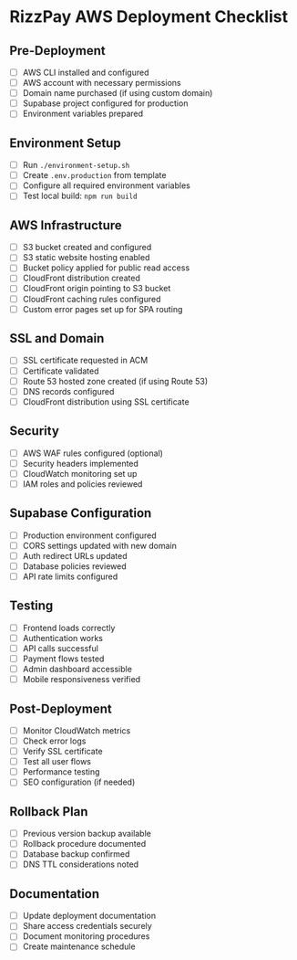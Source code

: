 
# RizzPay AWS Deployment Checklist

## Pre-Deployment
- [ ] AWS CLI installed and configured
- [ ] AWS account with necessary permissions
- [ ] Domain name purchased (if using custom domain)
- [ ] Supabase project configured for production
- [ ] Environment variables prepared

## Environment Setup
- [ ] Run `./environment-setup.sh`
- [ ] Create `.env.production` from template
- [ ] Configure all required environment variables
- [ ] Test local build: `npm run build`

## AWS Infrastructure
- [ ] S3 bucket created and configured
- [ ] S3 static website hosting enabled
- [ ] Bucket policy applied for public read access
- [ ] CloudFront distribution created
- [ ] CloudFront origin pointing to S3 bucket
- [ ] CloudFront caching rules configured
- [ ] Custom error pages set up for SPA routing

## SSL and Domain
- [ ] SSL certificate requested in ACM
- [ ] Certificate validated
- [ ] Route 53 hosted zone created (if using Route 53)
- [ ] DNS records configured
- [ ] CloudFront distribution using SSL certificate

## Security
- [ ] AWS WAF rules configured (optional)
- [ ] Security headers implemented
- [ ] CloudWatch monitoring set up
- [ ] IAM roles and policies reviewed

## Supabase Configuration
- [ ] Production environment configured
- [ ] CORS settings updated with new domain
- [ ] Auth redirect URLs updated
- [ ] Database policies reviewed
- [ ] API rate limits configured

## Testing
- [ ] Frontend loads correctly
- [ ] Authentication works
- [ ] API calls successful
- [ ] Payment flows tested
- [ ] Admin dashboard accessible
- [ ] Mobile responsiveness verified

## Post-Deployment
- [ ] Monitor CloudWatch metrics
- [ ] Check error logs
- [ ] Verify SSL certificate
- [ ] Test all user flows
- [ ] Performance testing
- [ ] SEO configuration (if needed)

## Rollback Plan
- [ ] Previous version backup available
- [ ] Rollback procedure documented
- [ ] Database backup confirmed
- [ ] DNS TTL considerations noted

## Documentation
- [ ] Update deployment documentation
- [ ] Share access credentials securely
- [ ] Document monitoring procedures
- [ ] Create maintenance schedule
